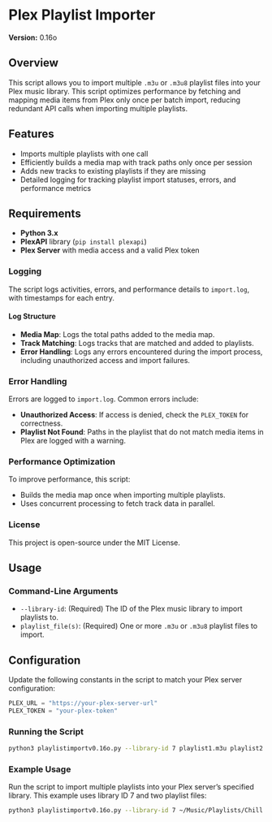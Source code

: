 # Plex Playlist Importer

**Version:** 0.16o

## Overview

This script allows you to import multiple `.m3u` or `.m3u8` playlist files into your Plex music library. This script optimizes performance by fetching and mapping media items from Plex only once per batch import, reducing redundant API calls when importing multiple playlists.

## Features

- Imports multiple playlists with one call
- Efficiently builds a media map with track paths only once per session
- Adds new tracks to existing playlists if they are missing
- Detailed logging for tracking playlist import statuses, errors, and performance metrics

## Requirements

- **Python 3.x**
- **PlexAPI** library (`pip install plexapi`)
- **Plex Server** with media access and a valid Plex token

### Logging
The script logs activities, errors, and performance details to `import.log`, with timestamps for each entry.

#### Log Structure
- **Media Map**: Logs the total paths added to the media map.
- **Track Matching**: Logs tracks that are matched and added to playlists.
- **Error Handling**: Logs any errors encountered during the import process, including unauthorized access and import failures.

### Error Handling
Errors are logged to `import.log`. Common errors include:

- **Unauthorized Access**: If access is denied, check the `PLEX_TOKEN` for correctness.
- **Playlist Not Found**: Paths in the playlist that do not match media items in Plex are logged with a warning.

### Performance Optimization
To improve performance, this script:
- Builds the media map once when importing multiple playlists.
- Uses concurrent processing to fetch track data in parallel.

### License
This project is open-source under the MIT License.

## Usage

### Command-Line Arguments

- `--library-id`: (Required) The ID of the Plex music library to import playlists to.
- `playlist_file(s)`: (Required) One or more `.m3u` or `.m3u8` playlist files to import.

## Configuration

Update the following constants in the script to match your Plex server configuration:

```python
PLEX_URL = "https://your-plex-server-url"
PLEX_TOKEN = "your-plex-token"
```
### Running the Script

```bash
python3 playlistimportv0.16o.py --library-id 7 playlist1.m3u playlist2.m3u8
```
### Example Usage

Run the script to import multiple playlists into your Plex server’s specified library. This example uses library ID 7 and two playlist files:

```bash
python3 playlistimportv0.16o.py --library-id 7 ~/Music/Playlists/Chill.m3u ~/Music/Playlists/Rock.m3u8
```
